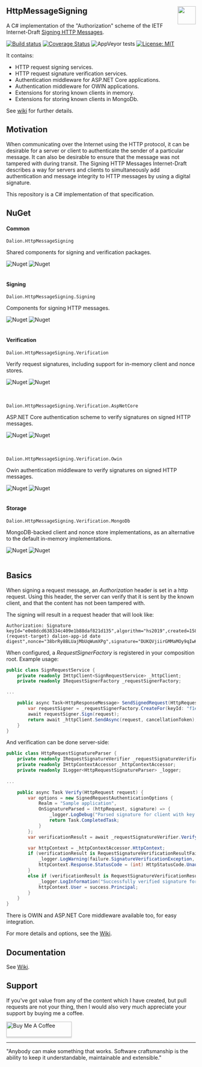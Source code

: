 ## HttpMessageSigning [<img src="https://dalion.eu/dalion128.png" align="right" width="48">](https://www.dalion.eu)

A C# implementation of the "Authorization" scheme of the IETF Internet-Draft [Signing HTTP Messages](https://tools.ietf.org/html/draft-ietf-httpbis-message-signatures-00).

[![Build status](https://ci.appveyor.com/api/projects/status/d8fdl40nfj62ed1v?svg=true)](https://ci.appveyor.com/project/DavidLievrouw/httpmessagesigning) [![Coverage Status](https://coveralls.io/repos/github/DavidLievrouw/HttpMessageSigning/badge.svg?branch=master)](https://coveralls.io/github/DavidLievrouw/HttpMessageSigning?branch=master) ![AppVeyor tests](http://canllp.ca/appveyor/tests/DavidLievrouw/httpmessagesigning) [![License: MIT](https://img.shields.io/badge/License-MIT-yellow.svg)](https://opensource.org/licenses/MIT) 

It contains:
  - HTTP request signing services.
  - HTTP request signature verification services.
  - Authentication middleware for ASP.NET Core applications.
  - Authentication middleware for OWIN applications.
  - Extensions for storing known clients in memory.
  - Extensions for storing known clients in MongoDb.

See [wiki](https://github.com/DavidLievrouw/HttpMessageSigning/wiki) for further details.

## Motivation
When communicating over the Internet using the HTTP protocol, it can be desirable for a server or client to authenticate the sender of a particular message.  It can also be desirable to ensure that the message was not tampered with during transit. The Signing HTTP Messages Internet-Draft describes a way for servers and clients to simultaneously add authentication and message integrity to HTTP messages by using a digital signature.

This repository is a C# implementation of that specification.

## NuGet

#### Common

`Dalion.HttpMessageSigning`

Shared components for signing and verification packages.

![Nuget](https://img.shields.io/nuget/v/Dalion.HttpMessageSigning) ![Nuget](https://img.shields.io/nuget/dt/Dalion.HttpMessageSigning) 
<br/><br/>

#### Signing

`Dalion.HttpMessageSigning.Signing`

Components for signing HTTP messages.
  
![Nuget](https://img.shields.io/nuget/v/Dalion.HttpMessageSigning.Signing) ![Nuget](https://img.shields.io/nuget/dt/Dalion.HttpMessageSigning.Signing) 
<br/><br/>

#### Verification

`Dalion.HttpMessageSigning.Verification`<br/>

Verify request signatures, including support for in-memory client and nonce stores.

![Nuget](https://img.shields.io/nuget/v/Dalion.HttpMessageSigning.Verification) ![Nuget](https://img.shields.io/nuget/dt/Dalion.HttpMessageSigning.Verification) 
<br/><br/><br/>

`Dalion.HttpMessageSigning.Verification.AspNetCore`<br/>

ASP.NET Core authentication scheme to verify signatures on signed HTTP messages.

![Nuget](https://img.shields.io/nuget/v/Dalion.HttpMessageSigning.Verification.AspNetCore) ![Nuget](https://img.shields.io/nuget/dt/Dalion.HttpMessageSigning.Verification.AspNetCore) 
<br/><br/><br/>

`Dalion.HttpMessageSigning.Verification.Owin`<br/>

Owin authentication middleware to verify signatures on signed HTTP messages.

![Nuget](https://img.shields.io/nuget/v/Dalion.HttpMessageSigning.Verification.Owin) ![Nuget](https://img.shields.io/nuget/dt/Dalion.HttpMessageSigning.Verification.Owin) 
<br/><br/>

#### Storage

`Dalion.HttpMessageSigning.Verification.MongoDb`<br/>

MongoDB-backed client and nonce store implementations, as an alternative to the default in-memory implementations.

![Nuget](https://img.shields.io/nuget/v/Dalion.HttpMessageSigning.Verification.MongoDb) ![Nuget](https://img.shields.io/nuget/dt/Dalion.HttpMessageSigning.Verification.MongoDb) 
<br/><br/>

## Basics
When signing a request message, an _Authorization_ header is set in a http request. Using this header, the server can verify that it is sent by the known client, and that the content has not been tampered with.

The signing will result in a request header that will look like:

```
Authorization: Signature keyId="e0e8dcd638334c409e1b88daf821d135",algorithm="hs2019",created=1584806516,expires=1584806576,headers="(request-target) dalion-app-id date digest",nonce="38brRy8BLUajMbUqWumXPg",signature="DUKQVjiirGMMaMOy9qIwKMro46R3BlLsvUQkw1/8sKQ="
```

When configured, a _RequestSignerFactory_ is registered in your composition root. Example usage:

```cs
public class SignRequestService {
    private readonly IHttpClient<SignRequestService> _httpClient;
    private readonly IRequestSignerFactory _requestSignerFactory;

...

    public async Task<HttpResponseMessage> SendSignedRequest(HttpRequestMessage request, CancellationToken cancellationToken) {
        var requestSigner = _requestSignerFactory.CreateFor(keyId: "f1ed1eff7ca4429abe1abbbe9ae6419a");
        await requestSigner.Sign(request);
        return await _httpClient.SendAsync(request, cancellationToken);
    }
}
```

And verification can be done server-side:

```cs
public class HttpRequestSignatureParser {
    private readonly IRequestSignatureVerifier _requestSignatureVerifier;
    private readonly IHttpContextAccessor _httpContextAccessor;
    private readonly ILogger<HttpRequestSignatureParser> _logger;
    
...

    public async Task Verify(HttpRequest request) {
        var options = new SignedRequestAuthenticationOptions {
            Realm = "Sample application",
            OnSignatureParsed = (httpRequest, signature) => {
                _logger.LogDebug("Parsed signature for client with key '{0}'.", signature.KeyId);
                return Task.CompletedTask;
            }
        };
        var verificationResult = await _requestSignatureVerifier.VerifySignature(request, options);

        var httpContext = _httpContextAccessor.HttpContext;
        if (verificationResult is RequestSignatureVerificationResultFailure failure) {
            _logger.LogWarning(failure.SignatureVerificationException, "Request signature verification failed. See exception for details.");
            httpContext.Response.StatusCode = (int) HttpStatusCode.Unauthorized;
        }
        else if (verificationResult is RequestSignatureVerificationResultSuccess success) {
            _logger.LogInformation("Successfully verified signature for identity {0}.", success.Principal.Identity.Name);
            httpContext.User = success.Principal;
        }
    }
}
```

There is OWIN and ASP.NET Core middleware available too, for easy integration.

For more details and options, see the [Wiki](https://github.com/DavidLievrouw/HttpMessageSigning/wiki).

## Documentation

See [Wiki](https://github.com/DavidLievrouw/HttpMessageSigning/wiki).

## Support

If you've got value from any of the content which I have created, but pull requests are not your thing, then I would also very much appreciate your support by buying me a coffee.

<a href="https://www.buymeacoffee.com/DavidLievrouw" target="_blank"><img src="https://www.buymeacoffee.com/assets/img/custom_images/orange_img.png" alt="Buy Me A Coffee" style="height: 41px !important;width: 174px !important;box-shadow: 0px 3px 2px 0px rgba(190, 190, 190, 0.5) !important;-webkit-box-shadow: 0px 3px 2px 0px rgba(190, 190, 190, 0.5) !important;" ></a>

---
"Anybody can make something that works. Software craftsmanship is the ability to keep it understandable, maintainable and extensible."
